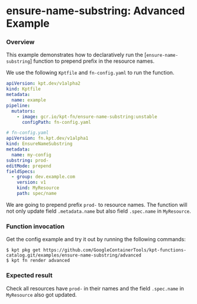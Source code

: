 # ensure-name-substring: Advanced Example

### Overview

This example demonstrates how to declaratively run the [`ensure-name-substring`]
function to prepend prefix in the resource names.

We use the following `Kptfile` and `fn-config.yaml` to run the function.

```yaml
apiVersion: kpt.dev/v1alpha2
kind: Kptfile
metadata:
  name: example
pipeline:
  mutators:
    - image: gcr.io/kpt-fn/ensure-name-substring:unstable
      configPath: fn-config.yaml
```

```yaml
# fn-config.yaml
apiVersion: fn.kpt.dev/v1alpha1
kind: EnsureNameSubstring
metadata:
  name: my-config
substring: prod-
editMode: prepend
fieldSpecs:
  - group: dev.example.com
    version: v1
    kind: MyResource
    path: spec/name
```

We are going to prepend prefix `prod-` to resource names.
The function will not only update field `.metadata.name` but also field
`.spec.name` in `MyResource`.

### Function invocation

Get the config example and try it out by running the following commands:

```shell
$ kpt pkg get https://github.com/GoogleContainerTools/kpt-functions-catalog.git/examples/ensure-name-substring/advanced
$ kpt fn render advanced
```

### Expected result

Check all resources have `prod-` in their names and the field `.spec.name` in
`MyResource` also got updated.

[ensure-name-substring]: https://catalog.kpt.dev/ensure-name-substring/v0.1/
